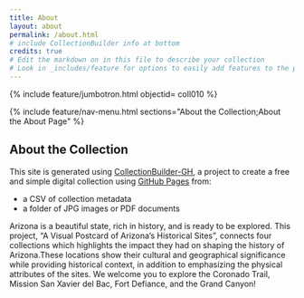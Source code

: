 ```yaml
---
title: About
layout: about
permalink: /about.html
# include CollectionBuilder info at bottom
credits: true
# Edit the markdown on in this file to describe your collection
# Look in _includes/feature for options to easily add features to the page
---
```


{% include feature/jumbotron.html objectid= coll010 %}

{% include feature/nav-menu.html sections="About the Collection;About the About Page" %}

## About the Collection

This site is generated using [CollectionBuilder-GH](https://collectionbuilding.github.io/gh/), a project to create a free and simple digital collection using [GitHub Pages](https://pages.github.com/) from: 

- a CSV of collection metadata
- a folder of JPG images or PDF documents

Arizona is a beautiful state, rich in history, and is ready to be explored. This project, “A Visual Postcard of Arizona’s Historical Sites”, connects four collections which highlights the impact they had on shaping the history of Arizona.These locations show their cultural and geographical significance while providing historical context, in addition to emphasizing the physical attributes of the sites. We welcome you to explore the Coronado Trail, Mission San Xavier del Bac, Fort Defiance, and the Grand Canyon! 
